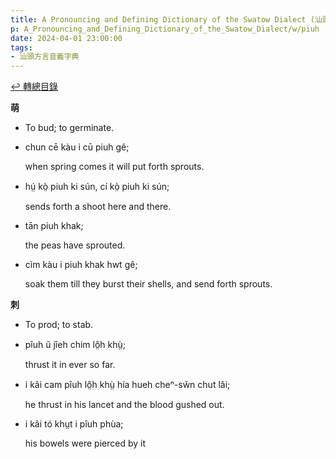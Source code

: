 ```yaml
---
title: A Pronouncing and Defining Dictionary of the Swatow Dialect (汕頭方言音義字典) / piuh
p: A_Pronouncing_and_Defining_Dictionary_of_the_Swatow_Dialect/w/piuh
date: 2024-04-01 23:00:00
tags: 
- 汕頭方言音義字典
---
```


[↩️ 轉總目錄](/A_Pronouncing_and_Defining_Dictionary_of_the_Swatow_Dialect)


**萌**
- To bud; to germinate.

- chun cē kàu i cū piuh gê;

  when spring comes it will put forth sprouts.

- hṳ́ kò̤ piuh ki sún, cí kò̤ piuh ki sún;

  sends forth a shoot here and there.

- tān piuh khak;

  the peas have sprouted.

- cìm kàu i piuh khak hwt gê;

  soak them till they burst their shells, and send forth sprouts.

**刺**
- To prod; to stab.

- pîuh ŭ jîeh chim lô̤h khṳ̀;

  thrust it in ever so far.

- i kâi cam pîuh lô̤h khṳ̀ hía hueh cheⁿ-sw̆n chut lâi;

  he thrust in his lancet and the blood gushed out.

- i kâi tó khṳt i pîuh phùa;

  his bowels were pierced by it